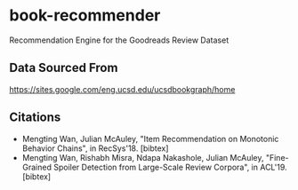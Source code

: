 # book-recommender
Recommendation Engine for the Goodreads Review Dataset

## Data Sourced From
https://sites.google.com/eng.ucsd.edu/ucsdbookgraph/home

## Citations
* Mengting Wan, Julian McAuley, "Item Recommendation on Monotonic Behavior Chains", in RecSys'18.  [bibtex]
* Mengting Wan, Rishabh Misra, Ndapa Nakashole, Julian McAuley, "Fine-Grained Spoiler Detection from Large-Scale Review Corpora", in ACL'19. [bibtex]
